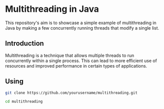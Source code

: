 # Multithreading in Java

This repository's aim is to showcase a simple example of multithreading in Java by making a few concurrently running threads that modify a single list.

## Introduction

Multithreading is a technique that allows multiple threads to run concurrently within a single process. This can lead to more efficient use of resources and improved performance in certain types of applications.

## Using

```bash
git clone https://github.com/yourusername/multithreading.git

cd multithreading
```
